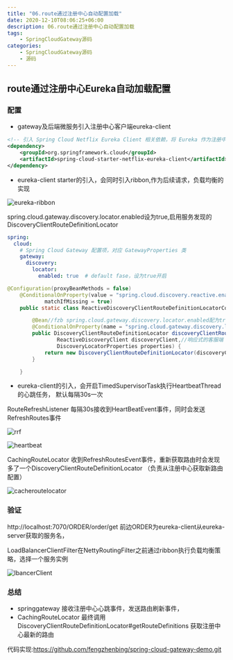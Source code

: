 ```yaml
---
title: "06.route通过注册中心自动配置加载"
date: 2020-12-10T08:06:25+06:00
description: 06.route通过注册中心自动配置加载
tags:
    - SpringCloudGateway源码
categories:
    - SpringCloudGateway源码
    - 源码
---
```


## route通过注册中心Eureka自动加载配置

### 配置
* gateway及后端微服务引入注册中心客户端eureka-client
```xml
<!-- 引入 Spring Cloud Netflix Eureka Client 相关依赖，将 Eureka 作为注册中心的客户端，并实现对其的自动配置 -->
<dependency>
    <groupId>org.springframework.cloud</groupId>
    <artifactId>spring-cloud-starter-netflix-eureka-client</artifactId>
</dependency>
```

* eureka-client starter的引入，会同时引入ribbon,作为后续请求，负载均衡的实现

![eureka-ribbon](https://fengzhenbing.github.io/img/picgo/eureka-ribbon.png)

spring.cloud.gateway.discovery.locator.enabled设为true,启用服务发现的DiscoveryClientRouteDefinitionLocator 
```yaml
spring:
  cloud:
    # Spring Cloud Gateway 配置项，对应 GatewayProperties 类
    gateway:
      discovery:
        locator:
          enabled: true  # default fase，设为true开启
```



```java
@Configuration(proxyBeanMethods = false)
	@ConditionalOnProperty(value = "spring.cloud.discovery.reactive.enabled",//fzb 默认使用响应式的方式
			matchIfMissing = true)
	public static class ReactiveDiscoveryClientRouteDefinitionLocatorConfiguration {

		@Bean//fzb spring.cloud.gateway.discovery.locator.enabled配为true时，才开启DiscoveryClientRouteDefinitionLocator
		@ConditionalOnProperty(name = "spring.cloud.gateway.discovery.locator.enabled")
		public DiscoveryClientRouteDefinitionLocator discoveryClientRouteDefinitionLocator(
				ReactiveDiscoveryClient discoveryClient,//响应式的客服端 Eureka就是 EurekaReactiveDiscoveryClient
				DiscoveryLocatorProperties properties) {
			return new DiscoveryClientRouteDefinitionLocator(discoveryClient, properties);
		}

	}
```

* eureka-client的引入，会开启TimedSupervisorTask执行HeartbeatThread的心跳任务， 默认每隔30s一次

RouteRefreshListener 每隔30s接收到HeartBeatEvent事件，同时会发送RefreshRoutes事件

![rrf](https://fengzhenbing.github.io/img/picgo/rrf.png)

![heartbeat](https://fengzhenbing.github.io/img/picgo/heartbeat.png)

CachingRouteLocator 收到RefreshRoutesEvent事件，重新获取路由时会发现多了一个DiscoveryClientRouteDefinitionLocator （负责从注册中心获取新路由配置）

![cacheroutelocator](https://fengzhenbing.github.io/img/picgo/cacheroutelocator.png)

### 验证

http://localhost:7070/ORDER/order/get 前边ORDER为eureka-client从eureka-server获取的服务名， 

LoadBalancerClientFilter在NettyRoutingFilter之前通过ribbon执行负载均衡策略，选择一个服务实例

![lbancerClient](https://fengzhenbing.github.io/img/picgo/lbancerClient.png)

### 总结

* springgateway 接收注册中心心跳事件，发送路由刷新事件，
* CachingRouteLocator 最终调用DiscoveryClientRouteDefinitionLocator#getRouteDefinitions 获取注册中心最新的路由

代码实现:https://github.com/fengzhenbing/spring-cloud-gateway-demo.git